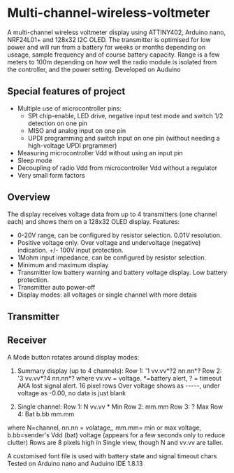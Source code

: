 # Multi-channel-wireless-voltmeter
A multi-channel wireless voltmeter display using ATTINY402, Arduino nano, NRF24L01+ and 128x32 I2C OLED.
The transmitter is optimised for low power and will run from a battery for weeks or months depending on useage, sample frequency and of course battery capacity.
Range is a few meters to 100m depending on how well the radio module is isolated from the controller, and the power setting.
Developed on Auduino

## Special features of project
* Multiple use of microcontroller pins:
  * SPI chip-enable, LED drive, negative input test mode and switch 1/2 detection on one pin
  * MISO and analog input on one pin
  * UPDI programming and switch input on one pin (without needing a high-voltage UPDI prgrammer)
* Measuring microcontroller Vdd without using an input pin
* Sleep mode
* Decoupling of radio Vdd from microcontroller Vdd without a regulator
* Very small form factors

## Overview
The display receives voltage data from up to 4 transmitters (one channel each) and shows them on a 128x32 OLED display.
Features:
* 0-20V range, can be configured by resistor selection. 0.01V resolution.
* Positive voltage only. Over voltage and undervoltage (negative) indication. +/- 100V input protection.
* 1Mohm input impedance, can be configured by resistor selection.
* Minimum and maximum display
* Transmitter low battery warning and battery voltage display. Low battery protection.
* Transmitter auto power-off
* Display modes: all voltages or single channel with more detais

## Transmitter

## Receiver
A Mode button rotates around display modes:
1. Summary display (up to 4 channels): Row 1: '1 vv.vv*?2 nn.nn*?
                                      Row 2: '3 vv.vv*?4 nn.nn*?
 where vv.vv = voltage. *=battery alert, ? = timeout AKA lost signal alert. 16 pixel rows
 Over voltage shows as -----, under voltage as -0.00, no data is just blank

2. Single channel: Row 1: N vv.vv *   Min
                  Row 2:             mm.mm
                  Row 3:         ?   Max
                  Row 4:  Bat b.bb   mm.mm

 where N=channel, nn.nn = volatage,, mm.mm= min or max voltage, 
 b.bb=sender's Vdd (bat) voltage (appears for a few seconds only to reduce clutter)
 Rows are 8 pixels high in Single view, though N and vv.vv are taller.

A customised font file is used with battery state and signal timeout chars
Tested on Arduino nano and Auduino IDE 1.8.13
